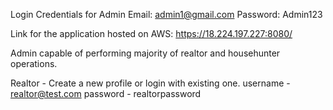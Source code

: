 Login Credentials for Admin Email: admin1@gmail.com Password: Admin123

Link for the application hosted on AWS:  https://18.224.197.227:8080/

Admin capable of performing majority of realtor and househunter operations.

Realtor - Create a new profile or login with existing one.
          username - realtor@test.com
          password - realtorpassword
 

